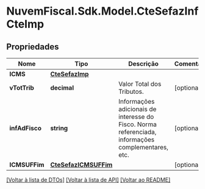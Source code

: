 # NuvemFiscal.Sdk.Model.CteSefazInfCteImp

## Propriedades

Nome | Tipo | Descrição | Comentários
------------ | ------------- | ------------- | -------------
**ICMS** | [**CteSefazImp**](CteSefazImp.md) |  | 
**vTotTrib** | **decimal** | Valor Total dos Tributos. | [optional] 
**infAdFisco** | **string** | Informações adicionais de interesse do Fisco.  Norma referenciada, informações complementares, etc. | [optional] 
**ICMSUFFim** | [**CteSefazICMSUFFim**](CteSefazICMSUFFim.md) |  | [optional] 

[[Voltar à lista de DTOs]](../README.md#documentation-for-models) [[Voltar à lista de API]](../README.md#documentation-for-api-endpoints) [[Voltar ao README]](../README.md)

